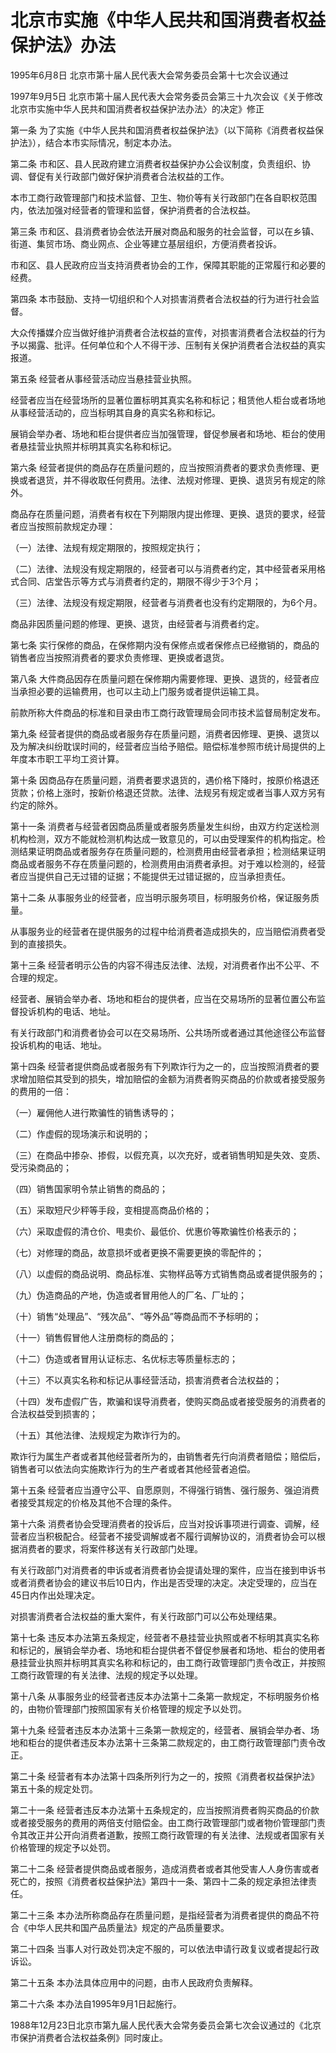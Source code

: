 # 北京市实施《中华人民共和国消费者权益保护法》办法

1995年6月8日 北京市第十届人民代表大会常务委员会第十七次会议通过

1997年9月5日 北京市第十届人民代表大会常务委员会第三十九次会议《关于修改北京市实施中华人民共和国消费者权益保护法办法〉的决定》修正



第一条 为了实施《中华人民共和国消费者权益保护法》（以下简称《消费者权益保护法》），结合本市实际情况，制定本办法。

第二条 市和区、县人民政府建立消费者权益保护办公会议制度，负责组织、协调、督促有关行政部门做好保护消费者合法权益的工作。

本市工商行政管理部门和技术监督、卫生、物价等有关行政部门在各自职权范围内，依法加强对经营者的管理和监督，保护消费者的合法权益。

第三条 市和区、县消费者协会依法开展对商品和服务的社会监督，可以在乡镇、街道、集贸市场、商业网点、企业等建立基层组织，方便消费者投诉。

市和区、县人民政府应当支持消费者协会的工作，保障其职能的正常履行和必要的经费。

第四条 本市鼓励、支持一切组织和个人对损害消费者合法权益的行为进行社会监督。

大众传播媒介应当做好维护消费者合法权益的宣传，对损害消费者合法权益的行为予以揭露、批评。任何单位和个人不得干涉、压制有关保护消费者合法权益的真实报道。

第五条 经营者从事经营活动应当悬挂营业执照。

经营者应当在经营场所的显著位置标明其真实名称和标记；租赁他人柜台或者场地从事经营活动的，应当标明其自身的真实名称和标记。

展销会举办者、场地和柜台提供者应当加强管理，督促参展者和场地、柜台的使用者悬挂营业执照并标明其真实名称和标记。

第六条 经营者提供的商品存在质量问题的，应当按照消费者的要求负责修理、更换或者退货，并不得收取任何费用。法律、法规对修理、更换、退货另有规定的除外。

商品存在质量问题，消费者有权在下列期限内提出修理、更换、退货的要求，经营者应当按照前款规定办理：

（一）法律、法规有规定期限的，按照规定执行；

（二）法律、法规没有规定期限的，经营者可以与消费者约定，其中经营者采用格式合同、店堂告示等方式与消费者约定的，期限不得少于3个月；

（三）法律、法规没有规定期限，经营者与消费者也没有约定期限的，为6个月。

商品非因质量问题的修理、更换、退货，由经营者与消费者约定。

第七条 实行保修的商品，在保修期内没有保修点或者保修点已经撤销的，商品的销售者应当按照消费者的要求负责修理、更换或者退货。

第八条 大件商品因存在质量问题在保修期内需要修理、更换、退货的，经营者应当承担必要的运输费用，也可以主动上门服务或者提供运输工具。

前款所称大件商品的标准和目录由市工商行政管理局会同市技术监督局制定发布。

第九条 经营者提供的商品或者服务存在质量问题，消费者因修理、更换、退货以及为解决纠纷耽误时间的，经营者应当给予赔偿。赔偿标准参照市统计局提供的上年度本市职工平均工资计算。

第十条 因商品存在质量问题，消费者要求退货的，遇价格下降时，按原价格退还货款；价格上涨时，按新价格退还贷款。法律、法规另有规定或者当事人双方另有约定的除外。

第十一条 消费者与经营者因商品质量或者服务质量发生纠纷，由双方约定送检测机构检测，双方不能就检测机构达成一致意见的，可以由受理案件的机构指定。检测结果证明商品或者服务存在质量问题的，检测费用由经营者承担；检测结果证明商品或者服务不存在质量问题的，检测费用由消费者承担。对于难以检测的，经营者应当提供自己无过错的证据；不能提供无过错证据的，应当承担责任。

第十二条 从事服务业的经营者，应当明示服务项目，标明服务价格，保证服务质量。

从事服务业的经营者在提供服务的过程中给消费者造成损失的，应当赔偿消费者受到的直接损失。

第十三条 经营者明示公告的内容不得违反法律、法规，对消费者作出不公平、不合理的规定。

经营者、展销会举办者、场地和柜台的提供者，应当在交易场所的显著位置公布监督投诉机构的电话、地址。

有关行政部门和消费者协会可以在交易场所、公共场所或者通过其他途径公布监督投诉机构的电话、地址。

第十四条 经营者提供商品或者服务有下列欺诈行为之一的，应当按照消费者的要求增加赔偿其受到的损失，增加赔偿的金额为消费者购买商品的价款或者接受服务的费用的一倍：

（一）雇佣他人进行欺骗性的销售诱导的；

（二）作虚假的现场演示和说明的；

（三）在商品中掺杂、掺假，以假充真，以次充好，或者销售明知是失效、变质、受污染商品的；

（四）销售国家明令禁止销售的商品的；

（五）采取短尺少秤等手段，变相提高商品价格的；

（六）采取虚假的清仓价、甩卖价、最低价、优惠价等欺骗性价格表示的；

（七）对修理的商品，故意损坏或者更换不需要更换的零配件的；

（八）以虚假的商品说明、商品标准、实物样品等方式销售商品或者提供服务的；

（九）伪造商品的产地，伪造或者冒用他人的厂名、厂址的；

（十）销售“处理品”、“残次品”、“等外品”等商品而不予标明的；

（十一）销售假冒他人注册商标的商品的；

（十二）伪造或者冒用认证标志、名优标志等质量标志的；

（十三）不以真实名称和标记从事经营活动，损害消费者合法权益的；

（十四）发布虚假广告，欺骗和误导消费者，使购买商品或者接受服务的消费者的合法权益受到损害的；

（十五）其他法律、法规规定为欺诈行为的。

欺诈行为属生产者或者其他经营者所为的，由销售者先行向消费者赔偿；赔偿后，销售者可以依法向实施欺诈行为的生产者或者其他经营者追偿。

第十五条 经营者应当遵守公平、自愿原则，不得强行销售、强行服务、强迫消费者接受其规定的价格及其他不合理的条件。

第十六条 消费者协会受理消费者的投诉后，应当对投诉事项进行调查、调解，经营者应当积极配合。经营者不接受调解或者不履行调解协议的，消费者协会可以根据消费者的要求，将案件移送有关行政部门处理。

有关行政部门对消费者的申诉或者消费者协会提请处理的案件，应当在接到申诉书或者消费者协会的建议书后10日内，作出是否受理的决定。决定受理的，应当在45日内作出处理决定。

对损害消费者合法权益的重大案件，有关行政部门可以公布处理结果。

第十七条 违反本办法第五条规定，经营者不悬挂营业执照或者不标明其真实名称和标记的，展销会举办者、场地和柜台提供者不督促参展者和场地、柜台的使用者悬挂营业执照并标明其真实名称和标记的，由工商行政管理部门责令改正，并按照工商行政管理的有关法律、法规的规定予以处理。

第十八条 从事服务业的经营者违反本办法第十二条第一款规定，不标明服务价格的，由物价管理部门按照国家有关价格管理的规定予以处罚。

第十九条 经营者违反本办法第十三条第一款规定的，经营者、展销会举办者、场地和柜台的提供者违反本办法第十三条第二款规定的，由工商行政管理部门责令改正。

第二十条 经营者有本办法第十四条所列行为之一的，按照《消费者权益保护法》第五十条的规定处罚。

第二十一条 经营者违反本办法第十五条规定的，应当按照消费者购买商品的价款或者接受服务的费用的两倍支付赔偿金。由工商行政管理部门或者物价管理部门责令其改正并公开向消费者道歉，按照工商行政管理的有关法律、法规或者国家有关价格管理的规定予以处罚。

第二十二条 经营者提供商品或者服务，造成消费者或者其他受害人人身伤害或者死亡的，按照《消费者权益保护法》第四十一条、第四十二条的规定承担法律责任。

第二十三条 本办法所称商品存在质量问题，是指经营者为消费者提供的商品不符合《中华人民共和国产品质量法》规定的产品质量要求。

第二十四条 当事人对行政处罚决定不服的，可以依法申请行政复议或者提起行政诉讼。

第二十五条 本办法具体应用中的问题，由市人民政府负责解释。

第二十六条 本办法自1995年9月1日起施行。

1988年12月23日北京市第九届人民代表大会常务委员会第七次会议通过的《北京市保护消费者合法权益条例》同时废止。
